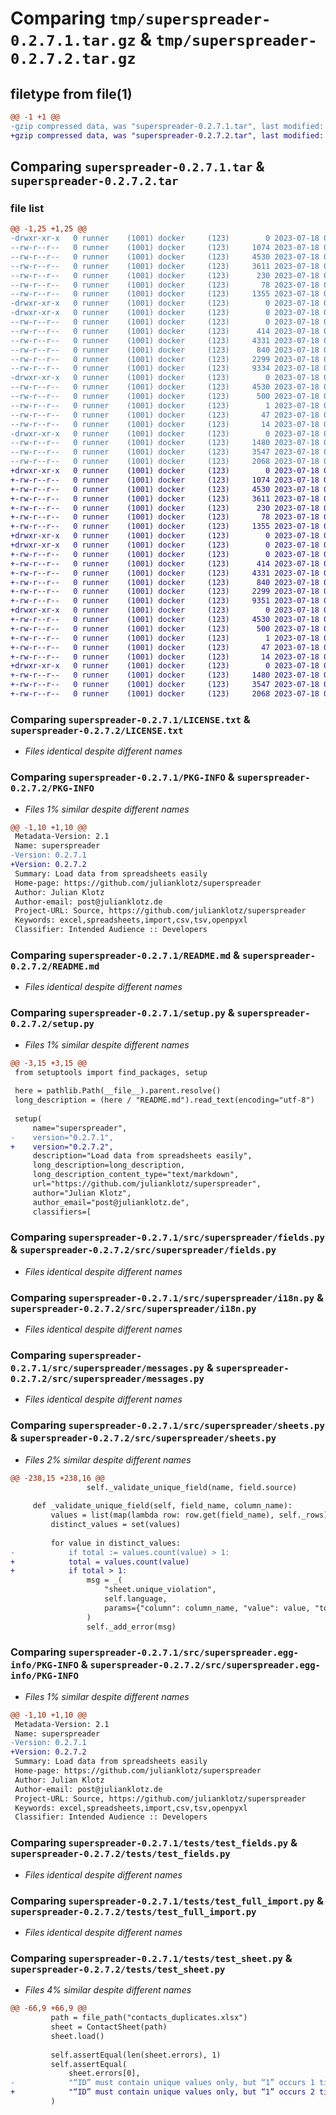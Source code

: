 # Comparing `tmp/superspreader-0.2.7.1.tar.gz` & `tmp/superspreader-0.2.7.2.tar.gz`

## filetype from file(1)

```diff
@@ -1 +1 @@
-gzip compressed data, was "superspreader-0.2.7.1.tar", last modified: Tue Jul 18 09:29:55 2023, max compression
+gzip compressed data, was "superspreader-0.2.7.2.tar", last modified: Tue Jul 18 09:35:28 2023, max compression
```

## Comparing `superspreader-0.2.7.1.tar` & `superspreader-0.2.7.2.tar`

### file list

```diff
@@ -1,25 +1,25 @@
-drwxr-xr-x   0 runner    (1001) docker     (123)        0 2023-07-18 09:29:55.597172 superspreader-0.2.7.1/
--rw-r--r--   0 runner    (1001) docker     (123)     1074 2023-07-18 09:29:43.000000 superspreader-0.2.7.1/LICENSE.txt
--rw-r--r--   0 runner    (1001) docker     (123)     4530 2023-07-18 09:29:55.597172 superspreader-0.2.7.1/PKG-INFO
--rw-r--r--   0 runner    (1001) docker     (123)     3611 2023-07-18 09:29:43.000000 superspreader-0.2.7.1/README.md
--rw-r--r--   0 runner    (1001) docker     (123)      230 2023-07-18 09:29:43.000000 superspreader-0.2.7.1/pyproject.toml
--rw-r--r--   0 runner    (1001) docker     (123)       78 2023-07-18 09:29:55.597172 superspreader-0.2.7.1/setup.cfg
--rw-r--r--   0 runner    (1001) docker     (123)     1355 2023-07-18 09:29:43.000000 superspreader-0.2.7.1/setup.py
-drwxr-xr-x   0 runner    (1001) docker     (123)        0 2023-07-18 09:29:55.593172 superspreader-0.2.7.1/src/
-drwxr-xr-x   0 runner    (1001) docker     (123)        0 2023-07-18 09:29:55.593172 superspreader-0.2.7.1/src/superspreader/
--rw-r--r--   0 runner    (1001) docker     (123)        0 2023-07-18 09:29:43.000000 superspreader-0.2.7.1/src/superspreader/__init__.py
--rw-r--r--   0 runner    (1001) docker     (123)      414 2023-07-18 09:29:43.000000 superspreader-0.2.7.1/src/superspreader/exceptions.py
--rw-r--r--   0 runner    (1001) docker     (123)     4331 2023-07-18 09:29:43.000000 superspreader-0.2.7.1/src/superspreader/fields.py
--rw-r--r--   0 runner    (1001) docker     (123)      840 2023-07-18 09:29:43.000000 superspreader-0.2.7.1/src/superspreader/i18n.py
--rw-r--r--   0 runner    (1001) docker     (123)     2299 2023-07-18 09:29:43.000000 superspreader-0.2.7.1/src/superspreader/messages.py
--rw-r--r--   0 runner    (1001) docker     (123)     9334 2023-07-18 09:29:43.000000 superspreader-0.2.7.1/src/superspreader/sheets.py
-drwxr-xr-x   0 runner    (1001) docker     (123)        0 2023-07-18 09:29:55.597172 superspreader-0.2.7.1/src/superspreader.egg-info/
--rw-r--r--   0 runner    (1001) docker     (123)     4530 2023-07-18 09:29:55.000000 superspreader-0.2.7.1/src/superspreader.egg-info/PKG-INFO
--rw-r--r--   0 runner    (1001) docker     (123)      500 2023-07-18 09:29:55.000000 superspreader-0.2.7.1/src/superspreader.egg-info/SOURCES.txt
--rw-r--r--   0 runner    (1001) docker     (123)        1 2023-07-18 09:29:55.000000 superspreader-0.2.7.1/src/superspreader.egg-info/dependency_links.txt
--rw-r--r--   0 runner    (1001) docker     (123)       47 2023-07-18 09:29:55.000000 superspreader-0.2.7.1/src/superspreader.egg-info/requires.txt
--rw-r--r--   0 runner    (1001) docker     (123)       14 2023-07-18 09:29:55.000000 superspreader-0.2.7.1/src/superspreader.egg-info/top_level.txt
-drwxr-xr-x   0 runner    (1001) docker     (123)        0 2023-07-18 09:29:55.597172 superspreader-0.2.7.1/tests/
--rw-r--r--   0 runner    (1001) docker     (123)     1480 2023-07-18 09:29:43.000000 superspreader-0.2.7.1/tests/test_fields.py
--rw-r--r--   0 runner    (1001) docker     (123)     3547 2023-07-18 09:29:43.000000 superspreader-0.2.7.1/tests/test_full_import.py
--rw-r--r--   0 runner    (1001) docker     (123)     2068 2023-07-18 09:29:43.000000 superspreader-0.2.7.1/tests/test_sheet.py
+drwxr-xr-x   0 runner    (1001) docker     (123)        0 2023-07-18 09:35:28.081697 superspreader-0.2.7.2/
+-rw-r--r--   0 runner    (1001) docker     (123)     1074 2023-07-18 09:35:18.000000 superspreader-0.2.7.2/LICENSE.txt
+-rw-r--r--   0 runner    (1001) docker     (123)     4530 2023-07-18 09:35:28.081697 superspreader-0.2.7.2/PKG-INFO
+-rw-r--r--   0 runner    (1001) docker     (123)     3611 2023-07-18 09:35:18.000000 superspreader-0.2.7.2/README.md
+-rw-r--r--   0 runner    (1001) docker     (123)      230 2023-07-18 09:35:18.000000 superspreader-0.2.7.2/pyproject.toml
+-rw-r--r--   0 runner    (1001) docker     (123)       78 2023-07-18 09:35:28.085697 superspreader-0.2.7.2/setup.cfg
+-rw-r--r--   0 runner    (1001) docker     (123)     1355 2023-07-18 09:35:18.000000 superspreader-0.2.7.2/setup.py
+drwxr-xr-x   0 runner    (1001) docker     (123)        0 2023-07-18 09:35:28.081697 superspreader-0.2.7.2/src/
+drwxr-xr-x   0 runner    (1001) docker     (123)        0 2023-07-18 09:35:28.081697 superspreader-0.2.7.2/src/superspreader/
+-rw-r--r--   0 runner    (1001) docker     (123)        0 2023-07-18 09:35:18.000000 superspreader-0.2.7.2/src/superspreader/__init__.py
+-rw-r--r--   0 runner    (1001) docker     (123)      414 2023-07-18 09:35:18.000000 superspreader-0.2.7.2/src/superspreader/exceptions.py
+-rw-r--r--   0 runner    (1001) docker     (123)     4331 2023-07-18 09:35:18.000000 superspreader-0.2.7.2/src/superspreader/fields.py
+-rw-r--r--   0 runner    (1001) docker     (123)      840 2023-07-18 09:35:18.000000 superspreader-0.2.7.2/src/superspreader/i18n.py
+-rw-r--r--   0 runner    (1001) docker     (123)     2299 2023-07-18 09:35:18.000000 superspreader-0.2.7.2/src/superspreader/messages.py
+-rw-r--r--   0 runner    (1001) docker     (123)     9351 2023-07-18 09:35:18.000000 superspreader-0.2.7.2/src/superspreader/sheets.py
+drwxr-xr-x   0 runner    (1001) docker     (123)        0 2023-07-18 09:35:28.081697 superspreader-0.2.7.2/src/superspreader.egg-info/
+-rw-r--r--   0 runner    (1001) docker     (123)     4530 2023-07-18 09:35:28.000000 superspreader-0.2.7.2/src/superspreader.egg-info/PKG-INFO
+-rw-r--r--   0 runner    (1001) docker     (123)      500 2023-07-18 09:35:28.000000 superspreader-0.2.7.2/src/superspreader.egg-info/SOURCES.txt
+-rw-r--r--   0 runner    (1001) docker     (123)        1 2023-07-18 09:35:28.000000 superspreader-0.2.7.2/src/superspreader.egg-info/dependency_links.txt
+-rw-r--r--   0 runner    (1001) docker     (123)       47 2023-07-18 09:35:28.000000 superspreader-0.2.7.2/src/superspreader.egg-info/requires.txt
+-rw-r--r--   0 runner    (1001) docker     (123)       14 2023-07-18 09:35:28.000000 superspreader-0.2.7.2/src/superspreader.egg-info/top_level.txt
+drwxr-xr-x   0 runner    (1001) docker     (123)        0 2023-07-18 09:35:28.081697 superspreader-0.2.7.2/tests/
+-rw-r--r--   0 runner    (1001) docker     (123)     1480 2023-07-18 09:35:18.000000 superspreader-0.2.7.2/tests/test_fields.py
+-rw-r--r--   0 runner    (1001) docker     (123)     3547 2023-07-18 09:35:18.000000 superspreader-0.2.7.2/tests/test_full_import.py
+-rw-r--r--   0 runner    (1001) docker     (123)     2068 2023-07-18 09:35:18.000000 superspreader-0.2.7.2/tests/test_sheet.py
```

### Comparing `superspreader-0.2.7.1/LICENSE.txt` & `superspreader-0.2.7.2/LICENSE.txt`

 * *Files identical despite different names*

### Comparing `superspreader-0.2.7.1/PKG-INFO` & `superspreader-0.2.7.2/PKG-INFO`

 * *Files 1% similar despite different names*

```diff
@@ -1,10 +1,10 @@
 Metadata-Version: 2.1
 Name: superspreader
-Version: 0.2.7.1
+Version: 0.2.7.2
 Summary: Load data from spreadsheets easily
 Home-page: https://github.com/julianklotz/superspreader
 Author: Julian Klotz
 Author-email: post@julianklotz.de
 Project-URL: Source, https://github.com/julianklotz/superspreader
 Keywords: excel,spreadsheets,import,csv,tsv,openpyxl
 Classifier: Intended Audience :: Developers
```

### Comparing `superspreader-0.2.7.1/README.md` & `superspreader-0.2.7.2/README.md`

 * *Files identical despite different names*

### Comparing `superspreader-0.2.7.1/setup.py` & `superspreader-0.2.7.2/setup.py`

 * *Files 1% similar despite different names*

```diff
@@ -3,15 +3,15 @@
 from setuptools import find_packages, setup
 
 here = pathlib.Path(__file__).parent.resolve()
 long_description = (here / "README.md").read_text(encoding="utf-8")
 
 setup(
     name="superspreader",
-    version="0.2.7.1",
+    version="0.2.7.2",
     description="Load data from spreadsheets easily",
     long_description=long_description,
     long_description_content_type="text/markdown",
     url="https://github.com/julianklotz/superspreader",
     author="Julian Klotz",
     author_email="post@julianklotz.de",
     classifiers=[
```

### Comparing `superspreader-0.2.7.1/src/superspreader/fields.py` & `superspreader-0.2.7.2/src/superspreader/fields.py`

 * *Files identical despite different names*

### Comparing `superspreader-0.2.7.1/src/superspreader/i18n.py` & `superspreader-0.2.7.2/src/superspreader/i18n.py`

 * *Files identical despite different names*

### Comparing `superspreader-0.2.7.1/src/superspreader/messages.py` & `superspreader-0.2.7.2/src/superspreader/messages.py`

 * *Files identical despite different names*

### Comparing `superspreader-0.2.7.1/src/superspreader/sheets.py` & `superspreader-0.2.7.2/src/superspreader/sheets.py`

 * *Files 2% similar despite different names*

```diff
@@ -238,15 +238,16 @@
                 self._validate_unique_field(name, field.source)
 
     def _validate_unique_field(self, field_name, column_name):
         values = list(map(lambda row: row.get(field_name), self._rows))
         distinct_values = set(values)
 
         for value in distinct_values:
-            if total := values.count(value) > 1:
+            total = values.count(value)
+            if total > 1:
                 msg = _(
                     "sheet.unique_violation",
                     self.language,
                     params={"column": column_name, "value": value, "total": total},
                 )
                 self._add_error(msg)
```

### Comparing `superspreader-0.2.7.1/src/superspreader.egg-info/PKG-INFO` & `superspreader-0.2.7.2/src/superspreader.egg-info/PKG-INFO`

 * *Files 1% similar despite different names*

```diff
@@ -1,10 +1,10 @@
 Metadata-Version: 2.1
 Name: superspreader
-Version: 0.2.7.1
+Version: 0.2.7.2
 Summary: Load data from spreadsheets easily
 Home-page: https://github.com/julianklotz/superspreader
 Author: Julian Klotz
 Author-email: post@julianklotz.de
 Project-URL: Source, https://github.com/julianklotz/superspreader
 Keywords: excel,spreadsheets,import,csv,tsv,openpyxl
 Classifier: Intended Audience :: Developers
```

### Comparing `superspreader-0.2.7.1/tests/test_fields.py` & `superspreader-0.2.7.2/tests/test_fields.py`

 * *Files identical despite different names*

### Comparing `superspreader-0.2.7.1/tests/test_full_import.py` & `superspreader-0.2.7.2/tests/test_full_import.py`

 * *Files identical despite different names*

### Comparing `superspreader-0.2.7.1/tests/test_sheet.py` & `superspreader-0.2.7.2/tests/test_sheet.py`

 * *Files 4% similar despite different names*

```diff
@@ -66,9 +66,9 @@
         path = file_path("contacts_duplicates.xlsx")
         sheet = ContactSheet(path)
         sheet.load()
 
         self.assertEqual(len(sheet.errors), 1)
         self.assertEqual(
             sheet.errors[0],
-            "“ID” must contain unique values only, but “1” occurs 1 times",
+            "“ID” must contain unique values only, but “1” occurs 2 times",
         )
```

